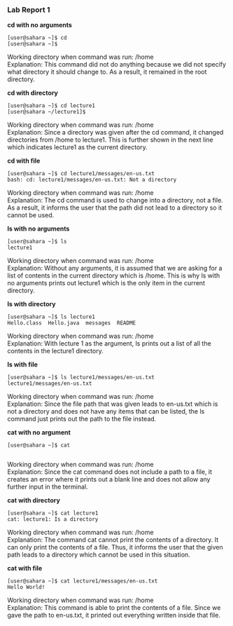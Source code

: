 ### Lab Report 1

**cd with no arguments**
```
[user@sahara ~]$ cd
[user@sahara ~]$ 
```
Working directory when command was run: /home  
Explanation: This command did not do anything because we did not specify what directory it should change to. As a result, it remained in the root directory.

**cd with directory**
```
[user@sahara ~]$ cd lecture1
[user@sahara ~/lecture1]$
```
Working directory when command was run: /home  
Explanation: Since a directory was given after the cd command, it changed directories from /home to lecture1. This is further shown in the next line which indicates lecture1 as the current directory.

**cd with file**
```
[user@sahara ~]$ cd lecture1/messages/en-us.txt
bash: cd: lecture1/messages/en-us.txt: Not a directory
```
Working directory when command was run: /home  
Explanation: The cd command is used to change into a directory, not a file. As a result, it informs the user that the path did not lead to a directory so it cannot be used.


**ls with no arguments**
```
[user@sahara ~]$ ls
lecture1
```
Working directory when command was run: /home  
Explanation: Without any arguments, it is assumed that we are asking for a list of contents in the current directory which is /home. This is why ls with no arguments prints out lecture1 which is the only item in the current directory.

**ls with directory**
```
[user@sahara ~]$ ls lecture1
Hello.class  Hello.java  messages  README
```
Working directory when command was run: /home  
Explanation: With lecture 1 as the argument, ls prints out a list of all the contents in the lecture1 directory.  

**ls with file**
```
[user@sahara ~]$ ls lecture1/messages/en-us.txt
lecture1/messages/en-us.txt
```
Working directory when command was run: /home  
Explanation: Since the file path that was given leads to en-us.txt which is not a directory and does not have any items that can be listed, the ls command just prints out the path to the file instead.

**cat with no argument**
```
[user@sahara ~]$ cat


```
Working directory when command was run: /home  
Explanation: Since the cat command does not include a path to a file, it creates an error where it prints out a blank line and does not allow any further input in the terminal.

**cat with directory**
```
[user@sahara ~]$ cat lecture1
cat: lecture1: Is a directory
```
Working directory when command was run: /home  
Explanation: The command cat cannot print the contents of a directory. It can only print the contents of a file. Thus, it informs the user that the given path leads to a directory which cannot be used in this situation.

**cat with file**
```
[user@sahara ~]$ cat lecture1/messages/en-us.txt
Hello World!
```
Working directory when command was run: /home  
Explanation: This command is able to print the contents of a file. Since we gave the path to en-us.txt, it printed out everything written inside that file.
